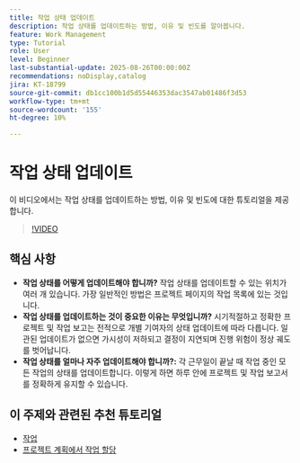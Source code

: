 ```yaml
---
title: 작업 상태 업데이트
description: 작업 상태를 업데이트하는 방법, 이유 및 빈도를 알아봅니다.
feature: Work Management
type: Tutorial
role: User
level: Beginner
last-substantial-update: 2025-08-26T00:00:00Z
recommendations: noDisplay,catalog
jira: KT-18799
source-git-commit: db1cc100b1d5d55446353dac3547ab01486f3d53
workflow-type: tm+mt
source-wordcount: '155'
ht-degree: 10%

---
```


# 작업 상태 업데이트

이 비디오에서는 작업 상태를 업데이트하는 방법, 이유 및 빈도에 대한 튜토리얼을 제공합니다.

>[!VIDEO](https://video.tv.adobe.com/v/3471174/?quality=12&learn=on&enablevpops&captions=kor)

## 핵심 사항

* **작업 상태를 어떻게 업데이트해야 합니까?** 작업 상태를 업데이트할 수 있는 위치가 여러 개 있습니다. 가장 일반적인 방법은 프로젝트 페이지의 작업 목록에 있는 것입니다.
* **작업 상태를 업데이트하는 것이 중요한 이유는 무엇입니까?** 시기적절하고 정확한 프로젝트 및 작업 보고는 전적으로 개별 기여자의 상태 업데이트에 따라 다릅니다. 일관된 업데이트가 없으면 가시성이 저하되고 결정이 지연되며 진행 위험이 정상 궤도를 벗어납니다.
* **작업 상태를 얼마나 자주 업데이트해야 합니까?:** 각 근무일이 끝날 때 작업 중인 모든 작업의 상태를 업데이트합니다. 이렇게 하면 하루 안에 프로젝트 및 작업 보고서를 정확하게 유지할 수 있습니다.


## 이 주제와 관련된 추천 튜토리얼

* [작업](/help/manage-work/tasks/work-with-tasks.md)
* [프로젝트 계획에서 작업 할당](/help/manage-work/tasks/assign-tasks-from-the-project-plan.md)
